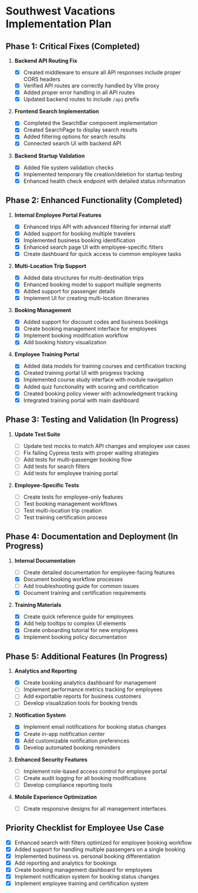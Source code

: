 # Southwest Vacations Implementation Plan

## Phase 1: Critical Fixes (Completed)

1. **Backend API Routing Fix**

   - [x] Created middleware to ensure all API responses include proper CORS headers
   - [x] Verified API routes are correctly handled by Vite proxy
   - [x] Added proper error handling in all API routes
   - [x] Updated backend routes to include `/api` prefix

2. **Frontend Search Implementation**

   - [x] Completed the SearchBar component implementation
   - [x] Created SearchPage to display search results
   - [x] Added filtering options for search results
   - [x] Connected search UI with backend API

3. **Backend Startup Validation**
   - [x] Added file system validation checks
   - [x] Implemented temporary file creation/deletion for startup testing
   - [x] Enhanced health check endpoint with detailed status information

## Phase 2: Enhanced Functionality (Completed)

1. **Internal Employee Portal Features**

   - [x] Enhanced trips API with advanced filtering for internal staff
   - [x] Added support for booking multiple travelers
   - [x] Implemented business booking identification
   - [x] Enhanced search page UI with employee-specific filters
   - [x] Create dashboard for quick access to common employee tasks

2. **Multi-Location Trip Support**

   - [x] Added data structures for multi-destination trips
   - [x] Enhanced booking model to support multiple segments
   - [x] Added support for passenger details
   - [x] Implement UI for creating multi-location itineraries

3. **Booking Management**

   - [x] Added support for discount codes and business bookings
   - [x] Create booking management interface for employees
   - [x] Implement booking modification workflow
   - [x] Add booking history visualization

4. **Employee Training Portal**
   - [x] Added data models for training courses and certification tracking
   - [x] Created training portal UI with progress tracking
   - [x] Implemented course study interface with module navigation
   - [x] Added quiz functionality with scoring and certification
   - [x] Created booking policy viewer with acknowledgment tracking
   - [x] Integrated training portal with main dashboard

## Phase 3: Testing and Validation (In Progress)

1. **Update Test Suite**

   - [ ] Update test mocks to match API changes and employee use cases
   - [ ] Fix failing Cypress tests with proper waiting strategies
   - [ ] Add tests for multi-passenger booking flow
   - [ ] Add tests for search filters
   - [ ] Add tests for employee training portal

2. **Employee-Specific Tests**
   - [ ] Create tests for employee-only features
   - [ ] Test booking management workflows
   - [ ] Test multi-location trip creation
   - [ ] Test training certification process

## Phase 4: Documentation and Deployment (In Progress)

1. **Internal Documentation**

   - [ ] Create detailed documentation for employee-facing features
   - [x] Document booking workflow processes
   - [ ] Add troubleshooting guide for common issues
   - [x] Document training and certification requirements

2. **Training Materials**
   - [x] Create quick reference guide for employees
   - [x] Add help tooltips to complex UI elements
   - [x] Create onboarding tutorial for new employees
   - [x] Implement booking policy documentation

## Phase 5: Additional Features (In Progress)

1. **Analytics and Reporting**

   - [x] Create booking analytics dashboard for management
   - [ ] Implement performance metrics tracking for employees
   - [ ] Add exportable reports for business customers
   - [ ] Develop visualization tools for booking trends

2. **Notification System**

   - [x] Implement email notifications for booking status changes
   - [x] Create in-app notification center
   - [x] Add customizable notification preferences
   - [x] Develop automated booking reminders

3. **Enhanced Security Features**

   - [ ] Implement role-based access control for employee portal
   - [ ] Create audit logging for all booking modifications
   - [ ] Develop compliance reporting tools

4. **Mobile Experience Optimization**
   - [ ] Create responsive designs for all management interfaces

## Priority Checklist for Employee Use Case

- [x] Enhanced search with filters optimized for employee booking workflow
- [x] Added support for handling multiple passengers on a single booking
- [x] Implemented business vs. personal booking differentiation
- [x] Add reporting and analytics for bookings
- [x] Create booking management dashboard for employees
- [x] Implement notification system for booking status changes
- [x] Implement employee training and certification system
